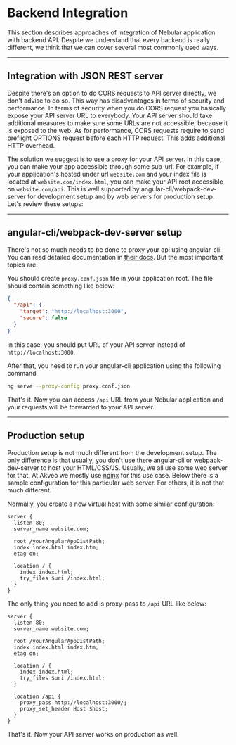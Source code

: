 # Backend Integration

This section describes approaches of integration of Nebular application with backend API. Despite we understand that every backend is really different, we think that we can cover several most commonly used ways.

<hr>

## Integration with JSON REST server

Despite there's an option to do CORS requests to API server directly, we don't advise to do so. This way has disadvantages in terms of security and performance. In terms of security when you do CORS request you basically expose your API server URL to everybody. Your API server should take additional measures to make sure some URLs are not accessible, because it is exposed to the web. As for performance, CORS requests require to send preflight OPTIONS request before each HTTP request. This adds additional HTTP overhead.

The solution we suggest is to use a proxy for your API server. In this case, you can make your app accessible through some sub-url. For example, if your application's hosted under url `website.com` and your index file is located at `website.com/index.html`, you can make your API root accessible on `website.com/api`. This is well supported by angular-cli/webpack-dev-server for development setup and by web servers for production setup. Let's review these setups:

<hr>

## angular-cli/webpack-dev-server setup

There's not so much needs to be done to proxy your api using angular-cli. You can read detailed documentation in <a href="https://github.com/angular/angular-cli/blob/masterdocs/documentation/stories/proxy.md" target="_blank">their docs</a>.
But the most important topics are:

You should create `proxy.conf.json` file in your application root. The file should contain something like below:

```json
{
  "/api": {
    "target": "http://localhost:3000",
    "secure": false
  }
}
```

In this case, you should put URL of your API server instead of `http://localhost:3000`.

After that, you need to run your angular-cli application using the following command

```bash
ng serve --proxy-config proxy.conf.json
```

That's it. Now you can access `/api` URL from your Nebular application and your requests will be forwarded to your API server.

<hr>

## Production setup

Production setup is not much different from the development setup. The only difference is that usually, you don't use there angular-cli or webpack-dev-server to host your HTML/CSS/JS. Usually, we all use some web server for that. At Akveo we mostly use [nginx](https://nginx.org/en/) for this use case. Below there is a sample configuration for this particular web server. For others, it is not that much different.

Normally, you create a new virtual host with some similar configuration:

```nginx
server {
  listen 80;
  server_name website.com;

  root /yourAngularAppDistPath;
  index index.html index.htm;
  etag on;

  location / {
    index index.html;
    try_files $uri /index.html;
  }
}
```

The only thing you need to add is proxy-pass to `/api` URL like below:

```nginx
server {
  listen 80;
  server_name website.com;

  root /yourAngularAppDistPath;
  index index.html index.htm;
  etag on;

  location / {
    index index.html;
    try_files $uri /index.html;
  }

  location /api {
    proxy_pass http://localhost:3000/;
    proxy_set_header Host $host;
  }
}
```

That's it. Now your API server works on production as well.
